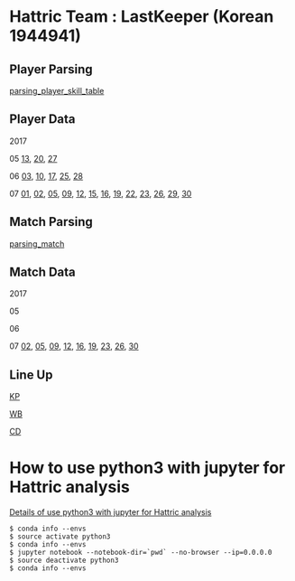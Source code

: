 # Hattric Team : LastKeeper (Korean 1944941)

## Player Parsing
[parsing_player_skill_table](00_Data/00_Player/parsing_player_skill_table.ipynb)

## Player Data

2017

05 [13](00_Data/00_Player/2017/05/13/player.txt), [20](00_Data/00_Player/2017/05/20/player.txt), [27](00_Data/00_Player/2017/05/27/player.txt)

06 [03](00_Data/00_Player/2017/06/03/player.txt), [10](00_Data/00_Player/2017/06/10/player.txt), [17](00_Data/00_Player/2017/06/17/player.txt), [25](00_Data/00_Player/2017/06/25/player.txt), [28](00_Data/00_Player/2017/06/28/player.txt)

07 [01](00_Data/00_Player/2017/07/01/player_skill_table.txt), [02](00_Data/00_Player/2017/07/02/player_skill_table.txt), [05](00_Data/00_Player/2017/07/05/player_skill_table.txt), [09](00_Data/00_Player/2017/07/09/player_skill_table.txt), [12](00_Data/00_Player/2017/07/12/player_skill_table.txt), [15](00_Data/00_Player/2017/07/15/player_skill_table.txt), [16](00_Data/00_Player/2017/07/16/player_skill_table.txt), [19](00_Data/00_Player/2017/07/19/player_skill_table.txt), [22](00_Data/00_Player/2017/07/22/player_skill_table.txt), [23](00_Data/00_Player/2017/07/23/player_skill_table.txt), [26](00_Data/00_Player/2017/07/26/player_skill_table.txt), [29](00_Data/00_Player/2017/07/29/player_skill_table.txt), [30](00_Data/00_Player/2017/07/30/player_skill_table.txt)

## Match Parsing
[parsing_match](00_Data/00_Player/parsing_match.ipynb)

## Match Data

2017

05

06

07 [02](00_Data/00_Player/2017/07/02/match.txt), [05](00_Data/00_Player/2017/07/05/match.txt), [09](00_Data/00_Player/2017/07/09/match.txt), [12](00_Data/00_Player/2017/07/12/match.txt), [16](00_Data/00_Player/2017/07/16/match.txt), [19](00_Data/00_Player/2017/07/19/match.txt), [23](00_Data/00_Player/2017/07/23/match.txt), [26](00_Data/00_Player/2017/07/26/match.txt), [30](00_Data/00_Player/2017/07/30/match.txt)

## Line Up

[KP](00_Data/00_Player/01_KP_table.md)

[WB](00_Data/00_Player/02_WB_table.md)

[CD](00_Data/00_Player/03_CD_table.md)

# How to use python3 with jupyter for Hattric analysis

[Details of use python3 with jupyter for Hattric analysis](01_use/01_use_python3_on_jupyternotebook.md)

```{bash}
$ conda info --envs
$ source activate python3
$ conda info --envs
$ jupyter notebook --notebook-dir=`pwd` --no-browser --ip=0.0.0.0
$ source deactivate python3
$ conda info --envs
```
